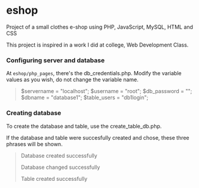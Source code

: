 # eshop
Project of a small clothes e-shop using PHP, JavaScript, MySQL, HTML and CSS

This project is inspired in a work I did at college, Web Development Class.

### Configuring server and database
At `eshop/php_pages`, there's the db_credentials.php. Modify the variable values as you wish, do not change the variable name.

> $servername = "localhost";
> $username = "root";
> $db_password = "";
> $dbname = "database1";
> $table_users = "db1login";

### Creating database
To create the database and table, use the create_table_db.php.

If the database and table were succesfully created and chose, these three phrases will be shown.

> Database created successfully
> 
> Database changed successfully
>
> Table created successfully
